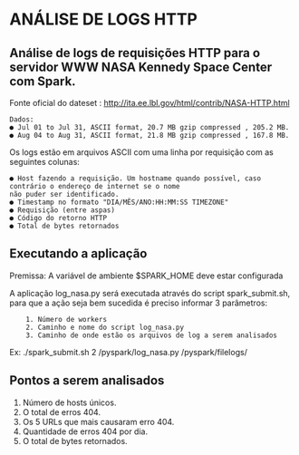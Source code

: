 # ANÁLISE DE LOGS HTTP

## Análise de logs de requisições HTTP para o servidor WWW NASA Kennedy Space Center com Spark.
Fonte oficial do dateset : http://ita.ee.lbl.gov/html/contrib/NASA-HTTP.html
    
    Dados:
    ● Jul 01 to Jul 31, ASCII format, 20.7 MB gzip compressed , 205.2 MB.
    ● Aug 04 to Aug 31, ASCII format, 21.8 MB gzip compressed , 167.8 MB.
  
Os logs estão em arquivos ASCII com uma linha por requisição com as seguintes colunas:

    ● Host fazendo a requisição. Um hostname quando possível, caso contrário o endereço de internet se o nome
    não puder ser identificado.
    ● Timestamp no formato "DIA/MÊS/ANO:HH:MM:SS TIMEZONE"
    ● Requisição (entre aspas)
    ● Código do retorno HTTP
    ● Total de bytes retornados


## Executando a aplicação
Premissa: A variável de ambiente $SPARK_HOME deve estar configurada

A aplicação log_nasa.py será executada através do script spark_submit.sh, para que a ação seja bem sucedida é preciso informar 3 parâmetros:

        1. Número de workers
        2. Caminho e nome do script log_nasa.py
        3. Caminho de onde estão os arquivos de log a serem analisados

Ex: ./spark_submit.sh 2 /pyspark/log_nasa.py /pyspark/filelogs/


## Pontos a serem analisados
1. Número de hosts únicos.
2. O total de erros 404.
3. Os 5 URLs que mais causaram erro 404.
4. Quantidade de erros 404 por dia.
5. O total de bytes retornados.
